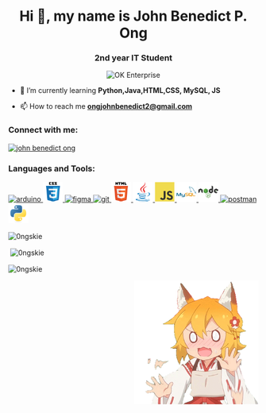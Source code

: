<h1 align="center">Hi 👋, my name is John Benedict P. Ong</h1>
<h3 align="center"> 2nd year IT Student</h3>

<div align = "center">
  <img src="https://media.discordapp.net/attachments/1177951663454158941/1209114049015455775/okEnterprise03.png?ex=6613e2b5&is=66016db5&hm=d20d455466f987c6b99df1d3f60587c79d9a3facbddc2efaec506e34b1f37693&=&format=webp&quality=lossless&width=988&height=556" alt="OK Enterprise" style =" width: 450px; height: 250px" />
</div>


- 🌱 I’m currently learning **Python,Java,HTML,CSS, MySQL, JS**

- 📫 How to reach me **ongjohnbenedict2@gmail.com**

<h3 align="left">Connect with me:</h3>
<p align="left">
<a href="https://linkedin.com/in/john-benedict-ong-155000262" target="blank"><img align="center" src="https://raw.githubusercontent.com/rahuldkjain/github-profile-readme-generator/master/src/images/icons/Social/linked-in-alt.svg" alt="john benedict ong" height="30" width="40" /></a>
</p>
<div>
  <h3 align="left">Languages and Tools:</h3>
  <p align="left"> 
    <a href="https://www.arduino.cc/" target="_blank" rel="noreferrer"> <img src="https://cdn.worldvectorlogo.com/logos/arduino-1.svg" alt="arduino" width="40" height="40"/> </a>
    <a href="https://www.w3schools.com/css/" target="_blank" rel="noreferrer"> <img src="https://raw.githubusercontent.com/devicons/devicon/master/icons/css3/css3-original-wordmark.svg" alt="css3" width="40" height="40"/> </a> <a href="https://www.figma.com/" target="_blank" rel="noreferrer"> <img src="https://www.vectorlogo.zone/logos/figma/figma-icon.svg" alt="figma" width="40" height="40"/> </a>
    <a href="https://git-scm.com/" target="_blank" rel="noreferrer"> <img src="https://www.vectorlogo.zone/logos/git-scm/git-scm-icon.svg" alt="git" width="40" height="40"/> </a> 
    <a href="https://www.w3.org/html/" target="_blank" rel="noreferrer"> <img src="https://raw.githubusercontent.com/devicons/devicon/master/icons/html5/html5-original-wordmark.svg" alt="html5" width="40" height="40"/> </a> <a href="https://www.java.com" target="_blank" rel="noreferrer"> <img src="https://raw.githubusercontent.com/devicons/devicon/master/icons/java/java-original.svg" alt="java" width="40" height="40"/> </a> <a href="https://developer.mozilla.org/en-US/docs/Web/JavaScript" target="_blank" rel="noreferrer"> <img src="https://raw.githubusercontent.com/devicons/devicon/master/icons/javascript/javascript-original.svg" alt="javascript" width="40" height="40"/> </a> 
    <a href="https://www.mysql.com/" target="_blank" rel="noreferrer"> 
      <img src="https://raw.githubusercontent.com/devicons/devicon/master/icons/mysql/mysql-original-wordmark.svg" alt="mysql" width="40" height="40"/> </a> 
    <a href="https://nodejs.org" target="_blank" rel="noreferrer"> <img src="https://raw.githubusercontent.com/devicons/devicon/master/icons/nodejs/nodejs-original-wordmark.svg" alt="nodejs" width="40" height="40"/> </a> 
    <a href="https://postman.com" target="_blank" rel="noreferrer"> <img src="https://www.vectorlogo.zone/logos/getpostman/getpostman-icon.svg" alt="postman" width="40" height="40"/> </a> 
    <a href="https://www.python.org" target="_blank" rel="noreferrer"> <img src="https://raw.githubusercontent.com/devicons/devicon/master/icons/python/python-original.svg" alt="python" width="40" height="40"/> </a> </p>
</div>
<p><img align="center" src="https://github-readme-stats.vercel.app/api/top-langs?username=0ngskie&show_icons=true&locale=en&layout=compact" alt="0ngskie" /></p>

<p>&nbsp;<img align="center" src="https://github-readme-stats.vercel.app/api?username=0ngskie&show_icons=true&locale=en" alt="0ngskie" /></p>

<p><img align="center" src="https://github-readme-streak-stats.herokuapp.com/?user=0ngskie&" alt="0ngskie" /></p>
<img align = "right" src = "senko_san.gif" alt ="Senko San" style ="width: 250px; height: 250px" />

